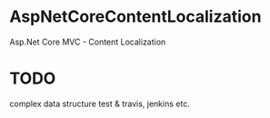 # AspNetCoreContentLocalization
Asp.Net Core MVC - Content Localization

# TODO
complex data structure
test & travis, jenkins etc.
